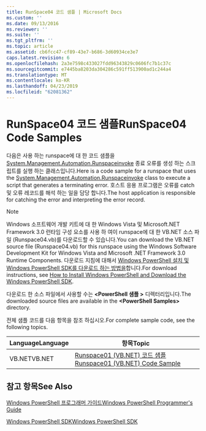 ```yaml
---
title: RunSpace04 코드 샘플 | Microsoft Docs
ms.custom: ''
ms.date: 09/13/2016
ms.reviewer: ''
ms.suite: ''
ms.tgt_pltfrm: ''
ms.topic: article
ms.assetid: cb6fcc47-cf89-43e7-b686-3d60934ce3e7
caps.latest.revision: 6
ms.openlocfilehash: 2a3e7598c433027fdd96343829c0606fc7b1c37c
ms.sourcegitcommit: e7445ba8203da304286c591ff513900ad1c244a4
ms.translationtype: MT
ms.contentlocale: ko-KR
ms.lasthandoff: 04/23/2019
ms.locfileid: "62081362"
---
```

# <a name="runspace04-code-samples"></a><span data-ttu-id="ea68f-102">RunSpace04 코드 샘플</span><span class="sxs-lookup"><span data-stu-id="ea68f-102">RunSpace04 Code Samples</span></span>

<span data-ttu-id="ea68f-103">다음은 사용 하는 runspace에 대 한 코드 샘플을 [System.Management.Automation.Runspaceinvoke](/dotnet/api/System.Management.Automation.RunspaceInvoke) 종료 오류를 생성 하는 스크립트를 실행 하는 클래스입니다.</span><span class="sxs-lookup"><span data-stu-id="ea68f-103">Here is a code sample for a runspace that uses the [System.Management.Automation.Runspaceinvoke](/dotnet/api/System.Management.Automation.RunspaceInvoke) class to execute a script that generates a terminating error.</span></span> <span data-ttu-id="ea68f-104">호스트 응용 프로그램은 오류를 catch 및 오류 레코드를 해석 하는 일을 담당 합니다.</span><span class="sxs-lookup"><span data-stu-id="ea68f-104">The host application is responsible for catching the error and interpreting the error record.</span></span>

> [!NOTE]
> <span data-ttu-id="ea68f-105">Windows 소프트웨어 개발 키트에 대 한 Windows Vista 및 Microsoft.NET Framework 3.0 런타임 구성 요소를 사용 하 여이 runspace에 대 한 VB.NET 소스 파일 (Runspace04.vb)를 다운로드할 수 있습니다.</span><span class="sxs-lookup"><span data-stu-id="ea68f-105">You can download the VB.NET source file (Runspace04.vb) for this runspace using the Windows Software Development Kit for Windows Vista and Microsoft .NET Framework 3.0 Runtime Components.</span></span> <span data-ttu-id="ea68f-106">다운로드 지침에 대해서 [Windows PowerShell 설치 및 Windows PowerShell SDK를 다운로드 하는 방법을](/powershell/developer/installing-the-windows-powershell-sdk)합니다.</span><span class="sxs-lookup"><span data-stu-id="ea68f-106">For download instructions, see [How to Install Windows PowerShell and Download the Windows PowerShell SDK](/powershell/developer/installing-the-windows-powershell-sdk).</span></span>
>
> <span data-ttu-id="ea68f-107">다운로드 한 소스 파일에서 사용할 수는  **\<PowerShell 샘플 >** 디렉터리입니다.</span><span class="sxs-lookup"><span data-stu-id="ea68f-107">The downloaded source files are available in the **\<PowerShell Samples>** directory.</span></span>

<span data-ttu-id="ea68f-108">전체 샘플 코드를 다음 항목을 참조 하십시오.</span><span class="sxs-lookup"><span data-stu-id="ea68f-108">For complete sample code, see the following topics.</span></span>

|<span data-ttu-id="ea68f-109">Language</span><span class="sxs-lookup"><span data-stu-id="ea68f-109">Language</span></span>|<span data-ttu-id="ea68f-110">항목</span><span class="sxs-lookup"><span data-stu-id="ea68f-110">Topic</span></span>|
|--------------|-----------|
|<span data-ttu-id="ea68f-111">VB.NET</span><span class="sxs-lookup"><span data-stu-id="ea68f-111">VB.NET</span></span>|[<span data-ttu-id="ea68f-112">Runspace01 (VB.NET) 코드 샘플</span><span class="sxs-lookup"><span data-stu-id="ea68f-112">Runspace01 (VB.NET) Code Sample</span></span>](./runspace01-vb-net-code-sample.md)|

## <a name="see-also"></a><span data-ttu-id="ea68f-113">참고 항목</span><span class="sxs-lookup"><span data-stu-id="ea68f-113">See Also</span></span>

[<span data-ttu-id="ea68f-114">Windows PowerShell 프로그래머 가이드</span><span class="sxs-lookup"><span data-stu-id="ea68f-114">Windows PowerShell Programmer's Guide</span></span>](./windows-powershell-programmer-s-guide.md)

[<span data-ttu-id="ea68f-115">Windows PowerShell SDK</span><span class="sxs-lookup"><span data-stu-id="ea68f-115">Windows PowerShell SDK</span></span>](../windows-powershell-reference.md)